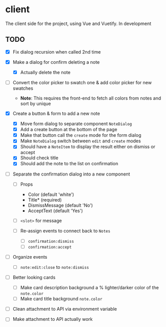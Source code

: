# client

The client side for the project,
using Vue and Vuetify. In development

## TODO

- [x] Fix dialog recursion when called 2nd time
- [x] Make a dialog for confirm deleting a note
  - [x] Actually delete the note
- [ ] Convert the color picker to swatch one & add color picker for new swatches

  - **Note**: This requires the front-end to fetch all colors from notes and sort
    by unique

- [x] Create a button & form to add a new note

  - [x] Move form dialog to separate component `NoteDialog`
  - [x] Add a create button at the bottom of the page
  - [x] Make that button call the `create` mode for the form dialog
  - [x] Make `NoteDialog` switch between `edit` and `create` modes
  - [x] Should have a `NoteItem` to display the result either on dismiss or accept
  - [x] Should check title
  - [x] Should add the note to the list on confirmation

- [ ] Separate the confirmation dialog into a new component

  - [ ] Props

    - Color (default 'white')
    - Title\* (required)
    - DismissMessage (default 'No')
    - AcceptText (default 'Yes')

  - [ ] `<slot>` for message

  - [ ] Re-assign events to connect back to `Notes`
    - [ ] `confirmation:dismiss`
    - [ ] `confirmation:accept`

- [ ] Organize events

  - [ ] `note:edit:close` to `note:dismiss`

- [ ] Better looking cards

  - [ ] Make card description background a % lighter/darker color of the `note.color`
  - [ ] Make card title background `note.color`

- [ ] Clean attachment to API via environment variable
- [ ] Make attachment to API actually work
